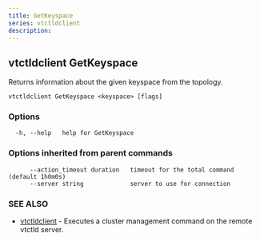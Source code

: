 ```yaml
---
title: GetKeyspace
series: vtctldclient
description:
---
```

## vtctldclient GetKeyspace

Returns information about the given keyspace from the topology.

```
vtctldclient GetKeyspace <keyspace> [flags]
```

### Options

```
  -h, --help   help for GetKeyspace
```

### Options inherited from parent commands

```
      --action_timeout duration   timeout for the total command (default 1h0m0s)
      --server string             server to use for connection
```

### SEE ALSO

* [vtctldclient](../)	 - Executes a cluster management command on the remote vtctld server.

